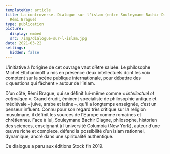 ```yaml
---
templateKey: article
title: La controverse. Dialogue sur l'islam (entre Souleymane Bachir-Diagne et
  Rémi Brague)
type: publication
picture:
  display: embed
  src: /img/dialogue-sur-l-islam.jpg
date: 2021-03-22
settings:
  hidden: false
---
```

L’initiative à l’origine de cet ouvrage vaut d’être saluée. Le philosophe Michel Eltchaninoff a mis en présence deux intellectuels dont les voix comptent sur la scène publique internationale, pour débattre des « questions qui fâchent » autour de l’islam.

D’un côté, Rémi Brague, qui se définit lui-même comme *« intellectuel et catholique »*. Grand érudit, éminent spécialiste de philosophie antique et médiévale – juive, arabe et latine –, qu’il a longtemps enseignée, c’est un penseur influent. Connu pour son regard très critique sur la religion musulmane, il définit les sources de l’Europe comme romaines et chrétiennes. Face à lui, ­Souleymane Bachir Diagne, philosophe, historien des sciences, enseignant à l’université Columbia (New York), auteur d’une œuvre riche et complexe, défend la possibilité d’un islam rationnel, dynamique, ­ancré dans une spiritualité authentique.

Ce dialogue a paru aux éditions Stock fin 2019.